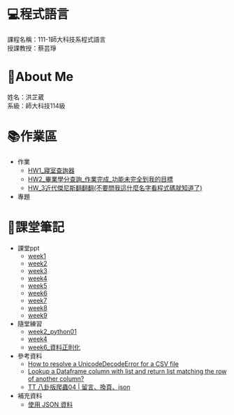 # :computer:程式語言
課程名稱：111-1師大科技系程式語言  
授課教授：蔡芸琤
# :sheep:About Me
姓名：洪芷葳  
系級：師大科技114級
# :books:作業區
+ 作業
    +  [HW1_寢室查詢器](https://github.com/WeiweiHung/PL/blob/main/HW1.ipynb)
    +  [HW2_畢業學分查詢_作業完成_功能未完全到我的目標](https://github.com/WeiweiHung/PL/blob/main/HW2.ipynb)
    +  [HW_3近代傑尼斯翻翻翻(不要問我這什麼名字看程式碼就知道了)](https://github.com/WeiweiHung/PL/blob/main/HW3.ipynb)
+ 專題
# :closed_book:課堂筆記
+ 課堂ppt  
    +  [week1](https://docs.google.com/presentation/d/e/2PACX-1vS_11f3KIeNeqmInAKfHaDzOTxK_ff05aI3H3hanLX1qI6Z8iHhbOfqEUgl3Gzx3s1pYtjIZcdzECSP/pub?start=false&loop=false&delayms=3000&slide=id.g14b2b9fd77a_1_1272)
    +  [week2](https://docs.google.com/presentation/d/e/2PACX-1vQa2_6HxpBPDUjViqvd82AqQfnywwWwETU60fLexCe7ADD8A7kHkpGjkmO6kCSYyw-AFrSCfG3THXiA/pub?start=false&loop=false&delayms=3000&slide=id.p)
    +  [week3](https://docs.google.com/presentation/d/e/2PACX-1vSAw9A5Eu_lHKzShkG8CacnBGk4xauhztCRro8AaxmllMd-gGR3iZpgeV2q8Yz4Fm7CRgfW7fmZSnTJ/pub?start=false&loop=false&delayms=3000&slide=id.p)
    +  [week4](https://docs.google.com/presentation/d/e/2PACX-1vRR3pc8mhMsa4xByYW6vKqtJiJCsAaeLLCvmRVf3RquXZDwY3yk0H9vcF3CGwkVh5ypqe5Yto0-E88d/pub?start=false&loop=false&delayms=3000&slide=id.p)
    +  [week5](https://docs.google.com/presentation/d/e/2PACX-1vRB9etAYcIULZFrawJ1_e1g_0jHvTSZMIBxzCbGMVSwaO92n-lf-T-4Ye9U6M0r25hqugHUI8smMPOZ/pub?start=false&loop=false&delayms=3000&slide=id.p)
    +  [week6](https://docs.google.com/presentation/d/e/2PACX-1vSKqly4jm5pdKscVPAGZvHkc-bfGa3X0P5SYGTIv0HoOTLfV94L7UVWcWnchhdRUTTsEYVqlyQ0wi23/pub?start=false&loop=false&delayms=3000&slide=id.p)
    +  [week7](https://docs.google.com/presentation/d/e/2PACX-1vSIQhAt8wK9K6tgOx9xCsg8cVjZSXgH8Q-whPekB0Zi68fCTwJvmQ_XeJAfrLdohB_jMDn_mblxWCtC/pub?start=false&loop=false&delayms=3000&slide=id.p)
    +  [week8](https://docs.google.com/presentation/d/e/2PACX-1vR0lsj6suoMW-s48VLVaWeXB2vXwcPmvX2jKpXOCuZuEry3VMyAlapumD20gt1DUPiMIT6krRjZba3P/pub?start=false&loop=false&delayms=3000&slide=id.p)
    +  [week9](https://docs.google.com/presentation/d/e/2PACX-1vS-XoNDMEDtxpfenW3dO9rkpeGKX0TbF2IfBP-Q7g4mbUft--2lynYvZ9MPej10k0xKub2ekj-mD_DY/pub?start=false&loop=false&delayms=3000&slide=id.p)
+ 隨堂練習
    + [week2_python01](https://github.com/WeiweiHung/PL/blob/main/PL_Python01.ipynb)
    + [week4](https://github.com/WeiweiHung/PL/blob/main/week4_practice.ipynb)
    + [week6_資料正則化](https://github.com/WeiweiHung/PL/blob/main/week6_practice.ipynb)
+ 參考資料
    + [How to resolve a UnicodeDecodeError for a CSV file](https://www.kaggle.com/code/paultimothymooney/how-to-resolve-a-unicodedecodeerror-for-a-csv-file)
    + [Lookup a Dataframe column with list and return list matching the row of another column?](https://stackoverflow.com/questions/71619015/lookup-a-dataframe-column-with-list-and-return-list-matching-the-row-of-another)
    + [TT 八卦版爬蟲04 | 留言、換頁、json](https://ithelp.ithome.com.tw/articles/10270992)
+ 補充資料
    + [使用 JSON 資料](https://developer.mozilla.org/zh-TW/docs/Learn/JavaScript/Objects/JSON)
    
